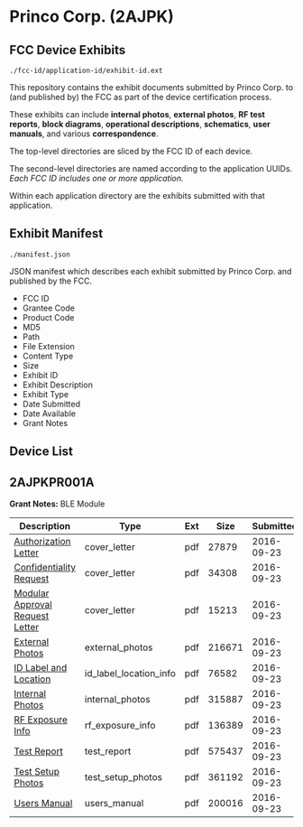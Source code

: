 # Princo Corp. (2AJPK)
## FCC Device Exhibits

```
./fcc-id/application-id/exhibit-id.ext
```

This repository contains the exhibit documents submitted by Princo Corp. to (and published by) the FCC as part of the device certification process.

These exhibits can include **internal photos**, **external photos**, **RF test reports**, **block diagrams**, **operational descriptions**, **schematics**, **user manuals**, and various **correspondence**.

The top-level directories are sliced by the FCC ID of each device.

The second-level directories are named according to the application UUIDs. *Each FCC ID includes one or more application.*

Within each application directory are the exhibits submitted with that application. 

## Exhibit Manifest

```
./manifest.json
```

JSON manifest which describes each exhibit submitted by Princo Corp. and published by the FCC.

- FCC ID
- Grantee Code
- Product Code
- MD5
- Path
- File Extension
- Content Type
- Size
- Exhibit ID
- Exhibit Description
- Exhibit Type
- Date Submitted
- Date Available
- Grant Notes

## Device List
## 2AJPKPR001A
**Grant Notes:** BLE Module

| Description | Type | Ext | Size | Submitted | Available |
| ----------- | ---- | --- | ---- | --------- | --------- |
| [Authorization Letter](2AJPKPR001A/b12043789b5fc8db17afc789868ec49b/3145475.pdf) | cover_letter | pdf | 27879 | 2016-09-23 | 2016-09-23 |
| [Confidentiality Request](2AJPKPR001A/b12043789b5fc8db17afc789868ec49b/3145476.pdf) | cover_letter | pdf | 34308 | 2016-09-23 | 2016-09-23 |
| [Modular Approval Request Letter](2AJPKPR001A/b12043789b5fc8db17afc789868ec49b/3145477.pdf) | cover_letter | pdf | 15213 | 2016-09-23 | 2016-09-23 |
| [External Photos](2AJPKPR001A/b12043789b5fc8db17afc789868ec49b/3145479.pdf) | external_photos | pdf | 216671 | 2016-09-23 | 2016-09-23 |
| [ID Label and Location](2AJPKPR001A/b12043789b5fc8db17afc789868ec49b/3145480.pdf) | id_label_location_info | pdf | 76582 | 2016-09-23 | 2016-09-23 |
| [Internal Photos](2AJPKPR001A/b12043789b5fc8db17afc789868ec49b/3145481.pdf) | internal_photos | pdf | 315887 | 2016-09-23 | 2016-09-23 |
| [RF Exposure Info](2AJPKPR001A/b12043789b5fc8db17afc789868ec49b/3145483.pdf) | rf_exposure_info | pdf | 136389 | 2016-09-23 | 2016-09-23 |
| [Test Report](2AJPKPR001A/b12043789b5fc8db17afc789868ec49b/3145485.pdf) | test_report | pdf | 575437 | 2016-09-23 | 2016-09-23 |
| [Test Setup Photos](2AJPKPR001A/b12043789b5fc8db17afc789868ec49b/3145486.pdf) | test_setup_photos | pdf | 361192 | 2016-09-23 | 2016-09-23 |
| [Users Manual](2AJPKPR001A/b12043789b5fc8db17afc789868ec49b/3145487.pdf) | users_manual | pdf | 200016 | 2016-09-23 | 2016-09-23 |
